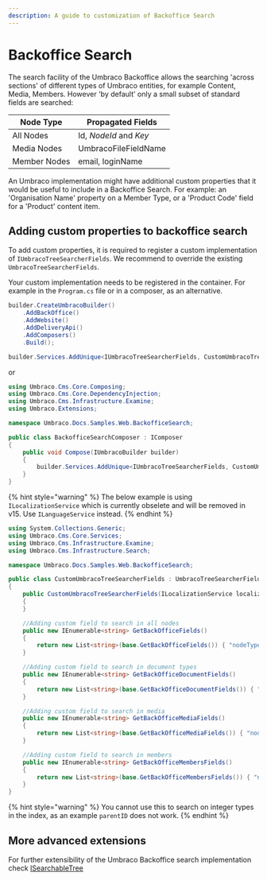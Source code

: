 ```yaml
---
description: A guide to customization of Backoffice Search
---
```


# Backoffice Search

The search facility of the Umbraco Backoffice allows the searching 'across sections' of different types of Umbraco entities, for example Content, Media, Members. However 'by default' only a small subset of standard fields are searched:

| Node Type    | Propagated Fields      |
| ------------ | ---------------------- |
| All Nodes    | Id, _NodeId_ and _Key_ |
| Media Nodes  | UmbracoFileFieldName   |
| Member Nodes | email, loginName       |

An Umbraco implementation might have additional custom properties that it would be useful to include in a Backoffice Search. For example: an 'Organisation Name' property on a Member Type, or a 'Product Code' field for a 'Product' content item.

## Adding custom properties to backoffice search

To add custom properties, it is required to register a custom implementation of `IUmbracoTreeSearcherFields`. We recommend to override the existing `UmbracoTreeSearcherFields`.

Your custom implementation needs to be registered in the container. For example in the `Program.cs` file or in a composer, as an alternative.

```csharp
builder.CreateUmbracoBuilder()
    .AddBackOffice()
    .AddWebsite()
    .AddDeliveryApi()
    .AddComposers()
    .Build();

builder.Services.AddUnique<IUmbracoTreeSearcherFields, CustomUmbracoTreeSearcherFields>();
```

or

```csharp
using Umbraco.Cms.Core.Composing;
using Umbraco.Cms.Core.DependencyInjection;
using Umbraco.Cms.Infrastructure.Examine;
using Umbraco.Extensions;

namespace Umbraco.Docs.Samples.Web.BackofficeSearch;

public class BackofficeSearchComposer : IComposer
{
    public void Compose(IUmbracoBuilder builder)
    {
        builder.Services.AddUnique<IUmbracoTreeSearcherFields, CustomUmbracoTreeSearcherFields>();
    }
}
```

{% hint style="warning" %}
The below example is using `ILocalizationService` which is currently obselete and will be removed in v15. Use `ILanguageService` instead.
{% endhint %}

```csharp
using System.Collections.Generic;
using Umbraco.Cms.Core.Services;
using Umbraco.Cms.Infrastructure.Examine;
using Umbraco.Cms.Infrastructure.Search;

namespace Umbraco.Docs.Samples.Web.BackofficeSearch;

public class CustomUmbracoTreeSearcherFields : UmbracoTreeSearcherFields, IUmbracoTreeSearcherFields
{
    public CustomUmbracoTreeSearcherFields(ILocalizationService localizationService) : base(localizationService)
    {
    }

    //Adding custom field to search in all nodes
    public new IEnumerable<string> GetBackOfficeFields()
    {
        return new List<string>(base.GetBackOfficeFields()) { "nodeType" };
    }

    //Adding custom field to search in document types
    public new IEnumerable<string> GetBackOfficeDocumentFields()
    {
        return new List<string>(base.GetBackOfficeDocumentFields()) { "nodeType" };
    }

    //Adding custom field to search in media
    public new IEnumerable<string> GetBackOfficeMediaFields()
    {
        return new List<string>(base.GetBackOfficeMediaFields()) { "nodeType" };
    }

    //Adding custom field to search in members
    public new IEnumerable<string> GetBackOfficeMembersFields()
    {
        return new List<string>(base.GetBackOfficeMembersFields()) { "nodeType" };
    }
}
```

{% hint style="warning" %}
You cannot use this to search on integer types in the index, as an example `parentID` does not work.
{% endhint %}

## More advanced extensions

For further extensibility of the Umbraco Backoffice search implementation check [ISearchableTree](../customizing/searchable-trees.md)
